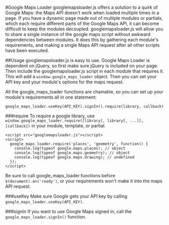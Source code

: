 #Google Maps Loader
googlemapsloader.js offers a solution to a quirk of Google Maps: the Maps API doesn't work when loaded multiple times in a page. If you have a dynamic page made out of multiple modules or partials, which each require different parts of the Google Maps API, it can become difficult to keep the modules decoupled. googlemapsloader.js will allow you to share a single instance of the google maps script without awkward dependencies between modules. It does this by gathering each module's requirements, and making a single Maps API request after all other scripts have been executed.

##Usage
googlemapsloader.js is easy to use. Google Maps Loader is dependent on jQuery, so first make sure jQuery is included on your page. Then include the googlemapsloader.js script in each module that requires it. This will add a `window.google_maps_loader` object. Then you can set your API key and your module's options for the maps request.

All the google_maps_loader functions are chainable, so you can set up your module's requirements all in one statement:
```
google_maps_loader.useKey(API_KEY).signIn().require(library, callback)
```

###require
To require a google library, use `window.google_maps_loader.require([library[, library[, ...]], [callback])` in your module, template, or partial.
```
<script src="googlemapsloader.js"></script>
<script>
  google_maps_loader.require('places', 'geometry', function() {
    console.log(typeof google.maps.places); // object
    console.log(typeof google.maps.geometry); // object
    console.log(typeof google.maps.drawing); // undefined
  });
</script>
```
Be sure to call google_maps_loader functions before `$(document).on('ready')`, or your requirements won't make it into the maps API request.

###useKey
Make sure Google gets your API key by calling `google_maps_loader.useKey(API_KEY)`.

###signIn
If you want to use Google Maps signed in, call the `google_maps_loader.signIn()` function.

